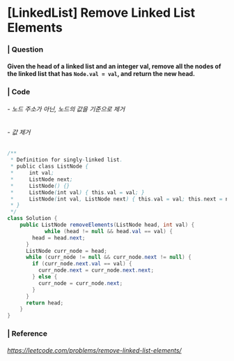 # [LinkedList] Remove Linked List Elements

### | Question

#### Given the head of a linked list and an integer val, remove all the nodes of the linked list that has `Node.val = val`, and return the new head. 

### | Code

######  - 노드 주소가 아닌, 노드의 값을 기준으로 제거

######  - 값 제거



```java
/**
 * Definition for singly-linked list.
 * public class ListNode {
 *     int val;
 *     ListNode next;
 *     ListNode() {}
 *     ListNode(int val) { this.val = val; }
 *     ListNode(int val, ListNode next) { this.val = val; this.next = next; }
 * }
 */
class Solution {
    public ListNode removeElements(ListNode head, int val) {
			while (head != null && head.val == val) {
        head = head.next; 
      }
      ListNode curr_node = head; 
      while (curr_node != null && curr_node.next != null) {
        if (curr_node.next.val == val) {
          curr_node.next = curr_node.next.next;
        } else {
          curr_node = curr_node.next;
        }
      }
      return head;
    }
}
```

### | Reference

###### https://leetcode.com/problems/remove-linked-list-elements/

